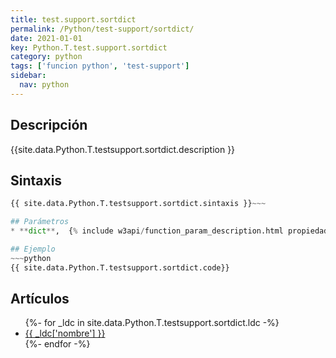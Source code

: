 ```yaml
---
title: test.support.sortdict
permalink: /Python/test-support/sortdict/
date: 2021-01-01
key: Python.T.test.support.sortdict
category: python
tags: ['funcion python', 'test-support']
sidebar: 
  nav: python
---
```


## Descripción
{{site.data.Python.T.testsupport.sortdict.description }}

## Sintaxis
~~~python
{{ site.data.Python.T.testsupport.sortdict.sintaxis }}~~~

## Parámetros
* **dict**,  {% include w3api/function_param_description.html propiedad=site.data.Python.T.test.support.sortdict valor="dict" %}

## Ejemplo
~~~python
{{ site.data.Python.T.testsupport.sortdict.code}}
~~~

## Artículos
<ul>
{%- for _ldc in site.data.Python.T.testsupport.sortdict.ldc -%}
   <li>
       <a href="{{_ldc['url'] }}">{{ _ldc['nombre'] }}</a>
   </li>
{%- endfor -%}
</ul>
